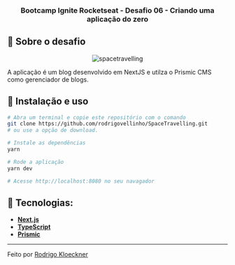<h3 align="center">
Bootcamp Ignite Rocketseat - Desafio 06 - Criando uma aplicação do zero
</h3>

## :rocket: Sobre o desafio

<p align="center">
  <img src="" alt="spacetravelling">
</p>

A aplicação é um blog desenvolvido em NextJS e utilza o Prismic CMS como gerenciador de blogs.


## :wrench: Instalação e uso

```bash
# Abra um terminal e copie este repositório com o comando
git clone https://github.com/rodrigovellinho/SpaceTravelling.git
# ou use a opção de download.

# Instale as dependências
yarn

# Rode a aplicação
yarn dev

# Acesse http://localhost:8080 no seu navagador
```

## 🔨 Tecnologias:

- **[Next.js](https://nextjs.org/)**
- **[TypeScript](https://www.typescriptlang.org/)**
- **[Prismic](https://prismic.io/)**

---

Feito por [Rodrigo Kloeckner](https://github.com/rodrigovellinho)

